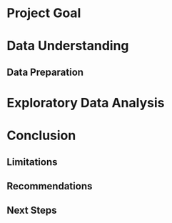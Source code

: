 # Project Goal

# Data Understanding

## Data Preparation

# Exploratory Data Analysis

# Conclusion

## Limitations

## Recommendations

## Next Steps
